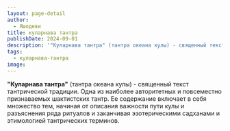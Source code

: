 ```yaml
---
layout: page-detail
author:
  - Яшодеви
title: куларнава тантра
publishDate: 2024-09-01
description: '"Куларнава тантра" (тантра океана кулы) - священный текст тантрической традиции. Одна из наиболее авторитетных и повсеместно признаваемых шактистских тантр. Ее содержание включает в себя множество тем, начиная от описания важности пути кулы и разъяснения ряда ритуалов и заканчивая эзотерическими садханами и этимологией тантрических терминов.'
tags:
  - куларнава-тантра
image:
---
```

**"Куларнава тантра"** (тантра океана кулы) - священный текст тантрической традиции. Одна из наиболее авторитетных и повсеместно признаваемых шактистских тантр. Ее содержание включает в себя множество тем, начиная от описания важности пути кулы и разъяснения ряда ритуалов и заканчивая эзотерическими садханами и этимологией тантрических терминов.


